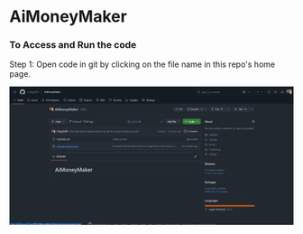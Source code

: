# AiMoneyMaker

### To Access and Run the code

Step 1: Open code in git by clicking on the file name in this repo's home page.

![Where to click](https://github.com/Coleg2005/AiMoneyMaker/blob/main/SS1-how-to-view-code.png)
